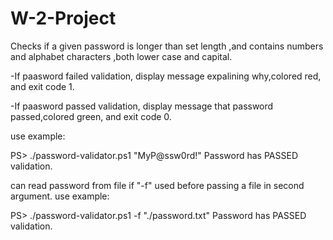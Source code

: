 # W-2-Project


Checks if a given password is longer than set length ,and contains numbers and alphabet characters ,both lower case and capital.
 
 -If paasword failed validation, display message expalining why,colored red, and exit code 1.
 
 -If paasword passed validation, display message that password passed,colored green, and exit code 0.
 
use example: 
 
 PS> ./password-validator.ps1 "MyP@ssw0rd!"
 Password has PASSED validation.
 
can read password from file if "-f" used before passing a file in second argument.
use example: 
 
 PS> ./password-validator.ps1 -f "./password.txt"
 Password has PASSED validation.
